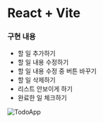 # React + Vite

### 구현 내용
- 할 일 추가하기
- 할 일 내용 수정하기
- 할 일 내용 수정 중 버튼 바꾸기
- 할 일 삭제하기
- 리스트 안보이게 하기
- 완료한 일 체크하기

![TodoApp](https://github.com/user-attachments/assets/095b527e-6ff7-4707-81fb-808a4f26c963)
